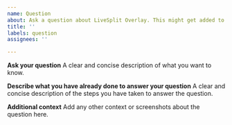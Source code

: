 ```yaml
---
name: Question
about: Ask a question about LiveSplit Overlay. This might get added to the FAQ.
title: ''
labels: question
assignees: ''

---
```


**Ask your question**
A clear and concise description of what you want to know.

**Describe what you have already done to answer your question**
A clear and concise description of the steps you have taken to answer the question.

**Additional context**
Add any other context or screenshots about the question here.
